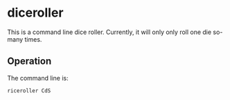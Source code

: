 # diceroller

This is a command line dice roller. Currently, it will only only roll one die so-many times. 

## Operation

The command line is:

```
riceroller CdS
```